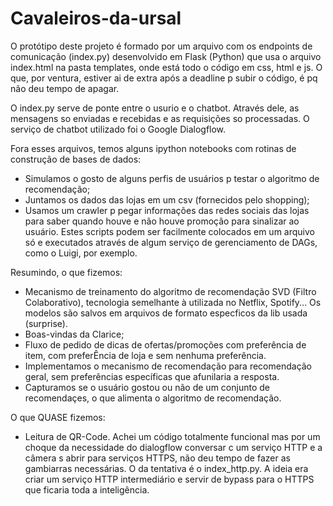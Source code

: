 # Cavaleiros-da-ursal
O protótipo deste projeto é formado por um arquivo com os endpoints de comunicação (index.py) desenvolvido em Flask (Python) que usa o arquivo index.html na pasta templates, onde está todo o código em css, html e js. O que, por ventura, estiver ai de extra após a deadline p subir o código, é pq não deu tempo de apagar.

O index.py serve de ponte entre o usurio e o chatbot. Através dele, as mensagens so enviadas e recebidas e as requisições so processadas. O serviço de chatbot utilizado foi o Google Dialogflow.

Fora esses arquivos, temos alguns ipython notebooks com rotinas de construção de bases de dados:
- Simulamos o gosto de alguns perfis de usuários p testar o algoritmo de recomendação;
- Juntamos os dados das lojas em um csv (fornecidos pelo shopping);
- Usamos um crawler p pegar informações das redes sociais das lojas para saber quando houve e não houve promoção para sinalizar ao usuário.
Estes scripts podem ser facilmente colocados em um arquivo só e executados através de algum serviço de gerenciamento de DAGs, como o Luigi, por exemplo.

Resumindo, o que fizemos:
- Mecanismo de treinamento do algoritmo de recomendação SVD (Filtro Colaborativo), tecnologia semelhante à utilizada no Netflix, Spotify... Os modelos são salvos em arquivos de formato especficos da lib usada (surprise).
- Boas-vindas da Clarice;
- Fluxo de pedido de dicas de ofertas/promoções com preferência de item, com preferÊncia de loja e sem nenhuma preferência.
- Implementamos o mecanismo de recomendação para recomendação geral, sem preferências específicas que afunilaria a resposta.
- Capturamos se o usuário gostou ou não de um conjunto de recomendaçes, o que alimenta o algoritmo de recomendação.

O que QUASE fizemos:
- Leitura de QR-Code. Achei um código totalmente funcional mas por um choque da necessidade do dialogflow conversar c um serviço HTTP e a câmera s abrir para serviços HTTPS, não deu tempo de fazer as gambiarras necessárias. O da tentativa é o index_http.py. A ideia era criar um serviço HTTP intermediário e servir de bypass para o HTTPS que ficaria toda a inteligência.
